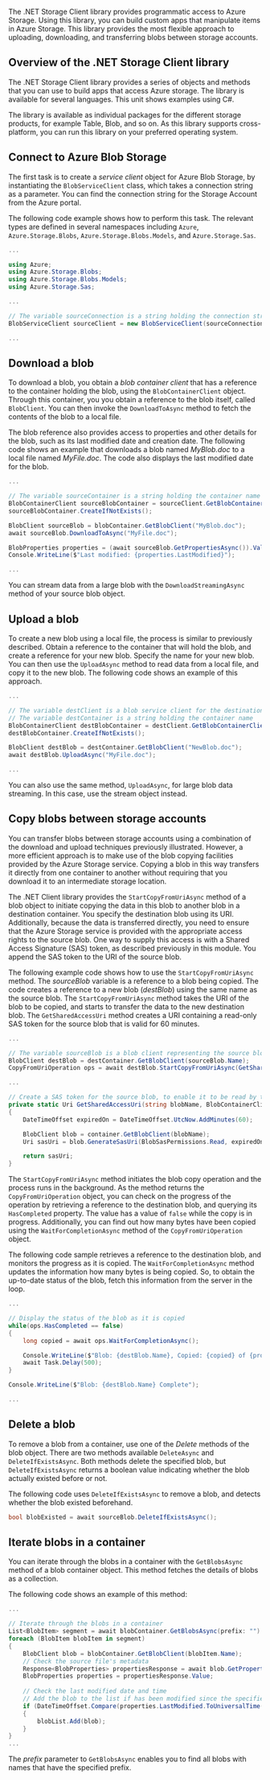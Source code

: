 The .NET Storage Client library provides programmatic access to Azure Storage. Using this library, you can build custom apps that manipulate items in Azure Storage. This library provides the most flexible approach to uploading, downloading, and transferring blobs between storage accounts.

## Overview of the .NET Storage Client library

The .NET Storage Client library provides a series of objects and methods that you can use to build apps that access Azure storage. The library is available for several languages. This unit shows examples using C#.

The library is available as individual packages for the different storage products, for example Table, Blob, and so on. As this library supports cross-platform, you can run this library on your preferred operating system.

## Connect to Azure Blob Storage

The first task is to create a *service client* object for Azure Blob Storage, by instantiating the `BlobServiceClient` class, which takes a connection string as a parameter. You can find the connection string for the Storage Account from the Azure portal.

The following code example shows how to perform this task. The relevant types are defined in several namespaces including `Azure`, `Azure.Storage.Blobs`, `Azure.Storage.Blobs.Models`, and `Azure.Storage.Sas`.

```C#
...

using Azure;
using Azure.Storage.Blobs;
using Azure.Storage.Blobs.Models;
using Azure.Storage.Sas;

...

// The variable sourceConnection is a string holding the connection string for the storage account
BlobServiceClient sourceClient = new BlobServiceClient(sourceConnection);

...
```

## Download a blob

To download a blob, you obtain a *blob container client* that has a reference to the container holding the blob, using the `BlobContainerClient` object. Through this container, you you obtain a reference to the blob itself, called `BlobClient`. You can then invoke the `DownloadToAsync` method to fetch the contents of the blob to a local file.

The blob reference also provides access to properties and other details for the blob, such as its last modified date and creation date. The following code shows an example that downloads a blob named *MyBlob.doc* to a local file named *MyFile.doc*. The code also displays the last modified date for the blob.

```C#
...

// The variable sourceContainer is a string holding the container name
BlobContainerClient sourceBlobContainer = sourceClient.GetBlobContainerClient(sourceContainer);
sourceBlobContainer.CreateIfNotExists();

BlobClient sourceBlob = blobContainer.GetBlobClient("MyBlob.doc");
await sourceBlob.DownloadToAsync("MyFile.doc");

BlobProperties properties = (await sourceBlob.GetPropertiesAsync()).Value;
Console.WriteLine($"Last modified: {properties.LastModified}");

...
```

You can stream data from a large blob with the `DownloadStreamingAsync` method of your source blob object.

## Upload a blob

To create a new blob using a local file, the process is similar to previously described. Obtain a reference to the container that will hold the blob, and create a reference for your new blob. Specify the name for your new blob. You can then use the `UploadAsync` method to read data from a local file, and copy it to the new blob. The following code shows an example of this approach.

```C#
...

// The variable destClient is a blob service client for the destination storage account
// The variable destContainer is a string holding the container name
BlobContainerClient destBlobContainer = destClient.GetBlobContainerClient(destContainer);
destBlobContainer.CreateIfNotExists();

BlobClient destBlob = destContainer.GetBlobClient("NewBlob.doc");
await destBlob.UploadAsync("MyFile.doc");

...
```

You can also use the same method, `UploadAsync`, for large blob data streaming. In this case, use the stream object instead.

## Copy blobs between storage accounts

You can transfer blobs between storage accounts using a combination of the download and upload techniques previously illustrated. However, a more efficient approach is to make use of the blob copying facilities provided by the Azure Storage service. Copying a blob in this way transfers it directly from one container to another without requiring that you download it to an intermediate storage location.

The .NET Client library provides the `StartCopyFromUriAsync` method of a blob object to initiate copying the data in this blob to another blob in a destination container. You specify the destination blob using its URI. Additionally, because the data is transferred directly, you need to ensure that the Azure Storage service is provided with the appropriate access rights to the source blob. One way to supply this access is with a Shared Access Signature (SAS) token, as described previously in this module. You append the SAS token to the URI of the source blob.

The following example code shows how to use the `StartCopyFromUriAsync` method. The *sourceBlob* variable is a reference to a blob being copied. The code creates a reference to a new blob (*destBlob*) using the same name as the source blob. The `StartCopyFromUriAsync` method takes the URI of the blob to be copied, and starts to transfer the data to the new destination blob. The `GetSharedAccessUri` method creates a URI containing a read-only SAS token for the source blob that is valid for 60 minutes.

```C#
...

// The variable sourceBlob is a blob client representing the source blob
BlobClient destBlob = destContainer.GetBlobClient(sourceBlob.Name);
CopyFromUriOperation ops = await destBlob.StartCopyFromUriAsync(GetSharedAccessUri(sourceBlob.Name, sourceContainer));

...

// Create a SAS token for the source blob, to enable it to be read by the StartCopyFromUriAsync method
private static Uri GetSharedAccessUri(string blobName, BlobContainerClient container)
{
    DateTimeOffset expiredOn = DateTimeOffset.UtcNow.AddMinutes(60);

    BlobClient blob = container.GetBlobClient(blobName);
    Uri sasUri = blob.GenerateSasUri(BlobSasPermissions.Read, expiredOn);

    return sasUri;
}
```

The `StartCopyFromUriAsync` method initiates the blob copy operation and the process runs in the background. As the method returns the `CopyFromUriOperation` object, you can check on the progress of the operation by retrieving a reference to the destination blob, and querying its `HasCompleted` property. The value has a value of `false` while the copy is in progress. Additionally, you can find out how many bytes have been copied using the `WaitForCompletionAsync` method of the `CopyFromUriOperation` object.

The following code sample retrieves a reference to the destination blob, and monitors the progress as it is copied. The `WaitForCompletionAsync` method updates the information how many bytes is being copied. So, to obtain the up-to-date status of the blob, fetch this information from the server in the loop.

```C#
...

// Display the status of the blob as it is copied
while(ops.HasCompleted == false)
{
    long copied = await ops.WaitForCompletionAsync();

    Console.WriteLine($"Blob: {destBlob.Name}, Copied: {copied} of {properties.ContentLength}");
    await Task.Delay(500);
}

Console.WriteLine($"Blob: {destBlob.Name} Complete");

...
```

## Delete a blob

To remove a blob from a container, use one of the *Delete* methods of the blob object. There are two methods available `DeleteAsync` and `DeleteIfExistsAsync`. Both methods delete the specified blob, but `DeleteIfExistsAsync` returns a boolean value indicating whether the blob actually existed before or not.

The following code uses `DeleteIfExistsAsync` to remove a blob, and detects whether the blob existed beforehand.

```C#
bool blobExisted = await sourceBlob.DeleteIfExistsAsync();
```

## Iterate blobs in a container

You can iterate through the blobs in a container with the `GetBlobsAsync` method of a blob container object. This method fetches the details of blobs as a collection.

The following code shows an example of this method:

```C#
...

// Iterate through the blobs in a container
List<BlobItem> segment = await blobContainer.GetBlobsAsync(prefix: "").ToListAsync();
foreach (BlobItem blobItem in segment)
{
    BlobClient blob = blobContainer.GetBlobClient(blobItem.Name);
    // Check the source file's metadata
    Response<BlobProperties> propertiesResponse = await blob.GetPropertiesAsync();
    BlobProperties properties = propertiesResponse.Value;
    
    // Check the last modified date and time
    // Add the blob to the list if has been modified since the specified date and time
    if (DateTimeOffset.Compare(properties.LastModified.ToUniversalTime(), transferBlobsModifiedSince.ToUniversalTime()) > 0)
    {
        blobList.Add(blob);
    }
}
...
```

The *prefix* parameter to `GetBlobsAsync` enables you to find all blobs with names that have the specified prefix.
